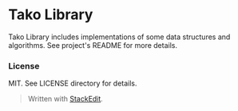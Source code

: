 Tako Library
==========

Tako Library includes implementations of some data structures and algorithms.
See project's README for more details.

### License
MIT. See LICENSE directory for details.
 
> Written with [StackEdit](https://stackedit.io/).
